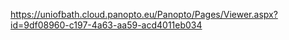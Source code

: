 https://uniofbath.cloud.panopto.eu/Panopto/Pages/Viewer.aspx?id=9df08960-c197-4a63-aa59-acd4011eb034
